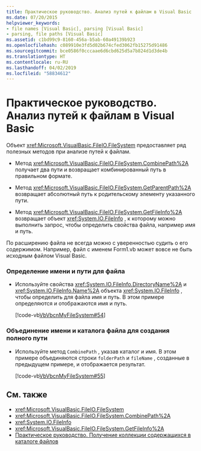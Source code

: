 ```yaml
---
title: Практическое руководство. Анализ путей к файлам в Visual Basic
ms.date: 07/20/2015
helpviewer_keywords:
- file names [Visual Basic], parsing [Visual Basic]
- parsing, file paths [Visual Basic]
ms.assetid: c1bd99c9-8160-456a-b5ab-60a49139b923
ms.openlocfilehash: c089910e3fd5d02b674cfed3062fb15275d91486
ms.sourcegitcommit: bce0586f0cccaae6d6cbd625d5a7b824d1d3de4b
ms.translationtype: HT
ms.contentlocale: ru-RU
ms.lasthandoff: 04/02/2019
ms.locfileid: "58834612"
---
```

# <a name="how-to-parse-file-paths-in-visual-basic"></a>Практическое руководство. Анализ путей к файлам в Visual Basic
Объект <xref:Microsoft.VisualBasic.FileIO.FileSystem> предоставляет ряд полезных методов при анализе путей к файлам.  
  
-   Метод <xref:Microsoft.VisualBasic.FileIO.FileSystem.CombinePath%2A> получает два пути и возвращает комбинированный путь в правильном формате.  
  
-   Метод <xref:Microsoft.VisualBasic.FileIO.FileSystem.GetParentPath%2A> возвращает абсолютный путь к родительскому элементу указанного пути.  
  
-   Метод <xref:Microsoft.VisualBasic.FileIO.FileSystem.GetFileInfo%2A> возвращает объект <xref:System.IO.FileInfo> , к которому можно выполнить запрос, чтобы определить свойства файла, например имя и путь.  
  
 По расширению файла не всегда можно с уверенностью судить о его содержимом. Например, файл с именем Form1.vb может вовсе не быть исходным файлом Visual Basic.  
  
### <a name="to-determine-a-files-name-and-path"></a>Определение имени и пути для файла  
  
-   Используйте свойства <xref:System.IO.FileInfo.DirectoryName%2A> и <xref:System.IO.FileInfo.Name%2A> объекта <xref:System.IO.FileInfo> , чтобы определить для файла имя и путь. В этом примере определяются и отображаются имя и путь.  
  
     [!code-vb[VbVbcnMyFileSystem#54](~/samples/snippets/visualbasic/VS_Snippets_VBCSharp/VbVbcnMyFileSystem/VB/Class1.vb#54)]  
  
### <a name="to-combine-a-files-name-and-directory-to-create-the-full-path"></a>Объединение имени и каталога файла для создания полного пути  
  
-   Используйте метод `CombinePath` , указав каталог и имя. В этом примере объединяются строки `folderPath` и `fileName` , созданные в предыдущем примере, и отображается результат.  
  
     [!code-vb[VbVbcnMyFileSystem#55](~/samples/snippets/visualbasic/VS_Snippets_VBCSharp/VbVbcnMyFileSystem/VB/Class1.vb#55)]  
  
## <a name="see-also"></a>См. также

- <xref:Microsoft.VisualBasic.FileIO.FileSystem>
- <xref:Microsoft.VisualBasic.FileIO.FileSystem.CombinePath%2A>
- <xref:System.IO.FileInfo>
- <xref:Microsoft.VisualBasic.FileIO.FileSystem.GetFileInfo%2A>
- [Практическое руководство. Получение коллекции содержащихся в каталоге файлов](../../../../visual-basic/developing-apps/programming/drives-directories-files/how-to-get-the-collection-of-files-in-a-directory.md)
